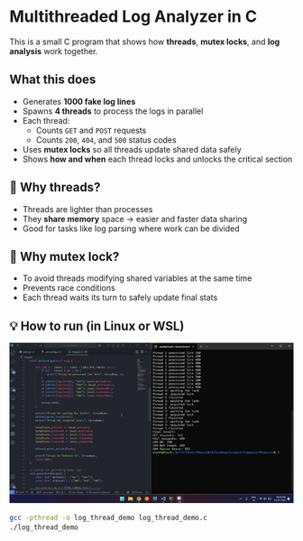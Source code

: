 # Multithreaded Log Analyzer in C

This is a small C program that shows how **threads**, **mutex locks**, and **log analysis** work together.

## What this does

- Generates **1000 fake log lines**
- Spawns **4 threads** to process the logs in parallel
- Each thread:
  - Counts `GET` and `POST` requests
  - Counts `200`, `404`, and `500` status codes
- Uses **mutex locks** so all threads update shared data safely
- Shows **how and when** each thread locks and unlocks the critical section

## 🧵 Why threads?

- Threads are lighter than processes
- They **share memory** space → easier and faster data sharing
- Good for tasks like log parsing where work can be divided

## 🔐 Why mutex lock?

- To avoid threads modifying shared variables at the same time
- Prevents race conditions
- Each thread waits its turn to safely update final stats

## 💡 How to run (in Linux or WSL)

![Demo GIF](demo.gif)

```bash
gcc -pthread -o log_thread_demo log_thread_demo.c
./log_thread_demo
